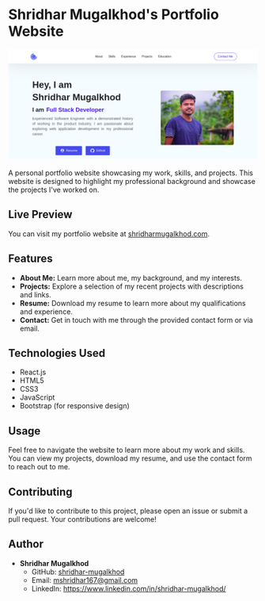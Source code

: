 # Shridhar Mugalkhod's Portfolio Website

![Portfolio Preview](./src/images/WebPage.png)

A personal portfolio website showcasing my work, skills, and projects. This website is designed to highlight my professional background and showcase the projects I've worked on.

## Live Preview

You can visit my portfolio website at [shridharmugalkhod.com](https://shridhar-mugalkhod.github.io/portfolio/).

## Features

- **About Me:** Learn more about me, my background, and my interests.
- **Projects:** Explore a selection of my recent projects with descriptions and links.
- **Resume:** Download my resume to learn more about my qualifications and experience.
- **Contact:** Get in touch with me through the provided contact form or via email.

## Technologies Used

- React.js
- HTML5
- CSS3
- JavaScript
- Bootstrap (for responsive design)

## Usage

Feel free to navigate the website to learn more about my work and skills. You can view my projects, download my resume, and use the contact form to reach out to me.

## Contributing

If you'd like to contribute to this project, please open an issue or submit a pull request. Your contributions are welcome!

## Author

- **Shridhar Mugalkhod**
  - GitHub: [shridhar-mugalkhod](https://github.com/shridhar-mugalkhod)
  - Email: mshridhar167@gmail.com
  - LinkedIn: https://www.linkedin.com/in/shridhar-mugalkhod/
<!-- 
## License

This project is licensed under the MIT License - see the [LICENSE.md](LICENSE.md) file for details. -->
